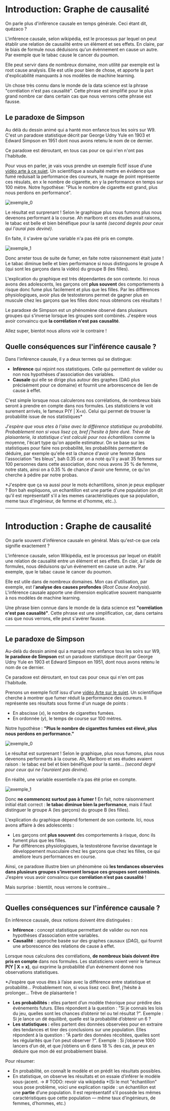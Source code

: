 # Introduction: Graphe de causalité

On parle plus d'inférence causale en temps générale. Ceci étant dit, quézaco ?

L'inférence causale, selon wikipédia, est le processus par lequel on peut établir une relation de causalité entre un élément et ses effets. En claire, par le biais de formule nous déduisons qu'un évènnement en cause  un autre. Par exemple que le tabac cause le cancer du poumon. 

Elle peut servir dans de nombreux domaine, mon utilité par exemple est la root cause analysis. Elle est utile pour bien de chose, et apporte la part d'explicabilité manquants à nos modèles de machine learning.  


Un chose très connu dans le monde de la data science est la phrase "corrélation n'est pas causalité". Cette phrase est simplifié pour le plus grand nombre car dans certain cas que nous verrons cette phrase est fausse. 


## Le paradoxe de Simpson

Au délà du dessin animé qui a hanté mon enfance tous les soirs sur W9. 
C'est un paradoxe statistique décrit par George Udny Yule en 1903 et Edward Simpson en 1951 dont nous avons retenu le nom de ce dernier. 

Ce paradoxe est déroutant, en tous cas pour ce qui n'en n'ont pas l'habitude. 

Pour vous en parler, je vais vous prendre un exemple fictif issue d'une [vidéo arte à ce sujet](https://www.arte.tv/fr/videos/107398-002-A/voyages-au-pays-des-maths/). Un scientifique a souhaité mettre en évidence que fumé reduisait la performance des coureurs, le nuage de point représente ces résulats, en x le nombre de cigarette, en y la performance en temps sur 100 mètre. Notre hypothèse: "Plus le nombre de cigarette est grand, plus nous perdons en performance".

![exemple_0](./pics/intro_1.png)

Le résultat est surprenant ! Selon le graphique plus nous fumons plus nous devenons performant à la course. Ah marlboro et ces études avait raisons, le tabac est belle et bien bénéfique pour la santé *(second degrès pour ceux qui l'aurai pas deviné)*.

En faite, il s'avère qu'une variable n'a pas été pris en compte.

![exemple_1](./pics/explication_1.png)


Donc arreter tous de suite de fumer, en faite notre raisonnement était juste ! Le tabac diminue belle et bien performance si nous distinguons le groupe A (qui sont les garçons dans la vidéo) du groupe B (les filles).

L'explication du graphique est très dépendantes de son contexte. Ici nous avons des adolescents, les garçons ont **plus souvent** des comportements à risque donc fume plus facilement et plus que les filles. Par les différences physiologiques, avoir plus de testosterons permet de gagner plus en muscule chez les garçons que les filles donc nous obtenons ces résultats !


Le paradoxe de Simpson est un phénomène observé dans plusieurs groupes qui s'inverse lorsque les groupes sont combinés. J'espère vous avoir convaincu que **la corrélation n'est pas causalité**. 

Allez super, bientot nous allons voir le contraire ! 

## Quelle conséquences sur l'inférence causale ?

Dans l'inférence causale, il y a deux termes qui se distingue:
- **Inférence** qui rejoint nos statistiques. Celle qui permettent de valider ou non nos hypothèses d'association des variables. 
- **Causale** qui elle se dirige plus autour des graphes (DAG plus précisément pour ce domaine) et fournit une arborescence de lien de cause à effet.

C'est simple lorsque nous calculerons nos corrélations, de nombreux biais seront à prendre en compte dans nos formules. Les statisticiens le voit surement arrivés, le fameux P(Y | X=x). Celui qui permet de trouver la probabilité issue de nos statistiques*


*J'espère que vous etes à l'aise avec la différence statistique ou probabilité. Probablement non si vous lisez ça, bref j'hesite à faire duré. Trève de plaisanterie, la statistique c'est calculé pour nos échantillons* comme la moyenne, l'écart type qu'on appelle estimateur. On se base sur les statistiques pour faire nos probabilité, les probabilités permettent de déduire, par exemple qu'elle est la chance d'avoir une femme dans l'association "les bleus", bah 0.35 car on a noté qu'il y avait 35 femmes sur 100 personnes dans cette association, donc nous avons 35 % de femme, notre stats, ainsi on a 0.35 % de chance d'avoir une femme, ce qu'on cherche à pédire par notre probas.  

*J'espère que ça va aussi pour le mots échantillons, sinon je peux expliquer ? Bon bah expliquons, un echantillon est une partie d'une population (on dit qu'il est représentatif s'il a les memes caractéristiques que sa population, meme taux d'ingénieur, de femme et d'homme, etc..).   




---

# Introduction : Graphe de causalité

On parle souvent d'inférence causale en général. Mais qu'est-ce que cela signifie exactement ?  

L'inférence causale, selon Wikipédia, est le processus par lequel on établit une relation de causalité entre un élément et ses effets. En clair, à l'aide de formules, nous déduisons qu'un événement en cause un autre. Par exemple, que le tabac cause le cancer du poumon.  

Elle est utile dans de nombreux domaines. Mon cas d'utilisation, par exemple, est l'**analyse des causes profondes** (*Root Cause Analysis*). L'inférence causale apporte une dimension explicative souvent manquante à nos modèles de machine learning.  

Une phrase bien connue dans le monde de la data science est **"corrélation n'est pas causalité"**. Cette phrase est une simplification, car, dans certains cas que nous verrons, elle peut s'avérer fausse.  

---

## Le paradoxe de Simpson

Au-delà du dessin animé qui a marqué mon enfance tous les soirs sur W9, **le paradoxe de Simpson** est un paradoxe statistique décrit par George Udny Yule en 1903 et Edward Simpson en 1951, dont nous avons retenu le nom de ce dernier.  

Ce paradoxe est déroutant, en tout cas pour ceux qui n'en ont pas l'habitude.  

Prenons un exemple fictif issu d'une [vidéo Arte sur le sujet](https://www.arte.tv/fr/videos/107398-002-A/voyages-au-pays-des-maths/). Un scientifique cherche à montrer que fumer réduit la performance des coureurs. Il représente ses résultats sous forme d'un nuage de points :  
- En abscisse (*x*), le nombre de cigarettes fumées.  
- En ordonnée (*y*), le temps de course sur 100 mètres.  

Notre hypothèse : **"Plus le nombre de cigarettes fumées est élevé, plus nous perdons en performance."**  

![exemple_0](./pics/intro_1.png)  

Le résultat est surprenant ! Selon le graphique, plus nous fumons, plus nous devenons performants à la course. Ah, Marlboro et ses études avaient raison : le tabac est bel et bien bénéfique pour la santé... *(second degré pour ceux qui ne l'auraient pas deviné)*.  

En réalité, une variable essentielle n’a pas été prise en compte.  

![exemple_1](./pics/explication_1.png)  

Donc **ne commencez surtout pas à fumer !** En fait, notre raisonnement initial était correct : **le tabac diminue bien la performance**, mais il faut distinguer le groupe A (les garçons) du groupe B (les filles).  

L'explication du graphique dépend fortement de son contexte. Ici, nous avons affaire à des adolescents :  
- Les garçons ont **plus souvent** des comportements à risque, donc ils fument plus que les filles.  
- Par différences physiologiques, la testostérone favorise davantage le développement musculaire chez les garçons que chez les filles, ce qui améliore leurs performances en course.  

Ainsi, ce paradoxe illustre bien un phénomène où **les tendances observées dans plusieurs groupes s’inversent lorsque ces groupes sont combinés**. J’espère vous avoir convaincu que **corrélation n’est pas causalité** !  

Mais surprise : bientôt, nous verrons le contraire...  

---

## Quelles conséquences sur l'inférence causale ?  

En inférence causale, deux notions doivent être distinguées :  
- **Inférence** : concept statistique permettant de valider ou non nos hypothèses d’association entre variables.  
- **Causalité** : approche basée sur des graphes causaux (*DAG*), qui fournit une arborescence des relations de cause à effet.  

Lorsque nous calculons des corrélations, **de nombreux biais doivent être pris en compte** dans nos formules. Les statisticiens voient venir le fameux **P(Y | X = x)**, qui exprime la probabilité d’un événement donné nos observations statistiques.  

*J’espère que vous êtes à l’aise avec la différence entre statistique et probabilité... Probablement non, si vous lisez ceci. Bref, j’hésite à prolonger... Trêve de plaisanterie !
- **Les probabilités :** elles partent d’un modèle théorique pour prédire des événements futurs. Elles répondent à la question :
"Si je connais les lois du jeu, quelles sont les chances d’obtenir tel ou tel résultat ?".
Exemple : Si je lance un dé équilibré, quelle est la probabilité d’obtenir un 6 ?
- **Les statistiques :** elles partent des données observées pour en extraire des tendances et tirer des conclusions sur une population. Elles répondent à la question :
"À partir des données récoltées, quelles sont les régularités que l'on peut observer ?".
Exemple : Si j’observe 1000 lancers d’un dé, et que j’obtiens un 6 dans 18 % des cas, je peux en déduire que mon dé est probablement biaisé.

Pour résumer:
- En probabilité, on connaît le modèle et on prédit les résultats possibles.
- En statistique, on observe les résultats et on essaie d’inférer le modèle sous-jacent.
-> # TODO: revoir via wikipédia
*(Si le mot "échantillon" vous pose problème, voici une explication rapide : un échantillon est une **partie** d’une population. Il est représentatif s’il possède les mêmes caractéristiques que cette population — même taux d’ingénieurs, de femmes, d’hommes, etc.)
